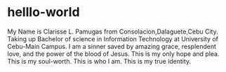 # helllo-world


My Name is Clarisse L. Pamugas from Consolacion,Dalaguete,Cebu City. Taking up Bachelor of science in Information Technology at University of Cebu-Main Campus. I am a sinner saved by amazing grace, resplendent love, and the power of the blood of Jesus. This is my only hope and plea. This is my soul-worth. This is who I am. This is my true identity.
